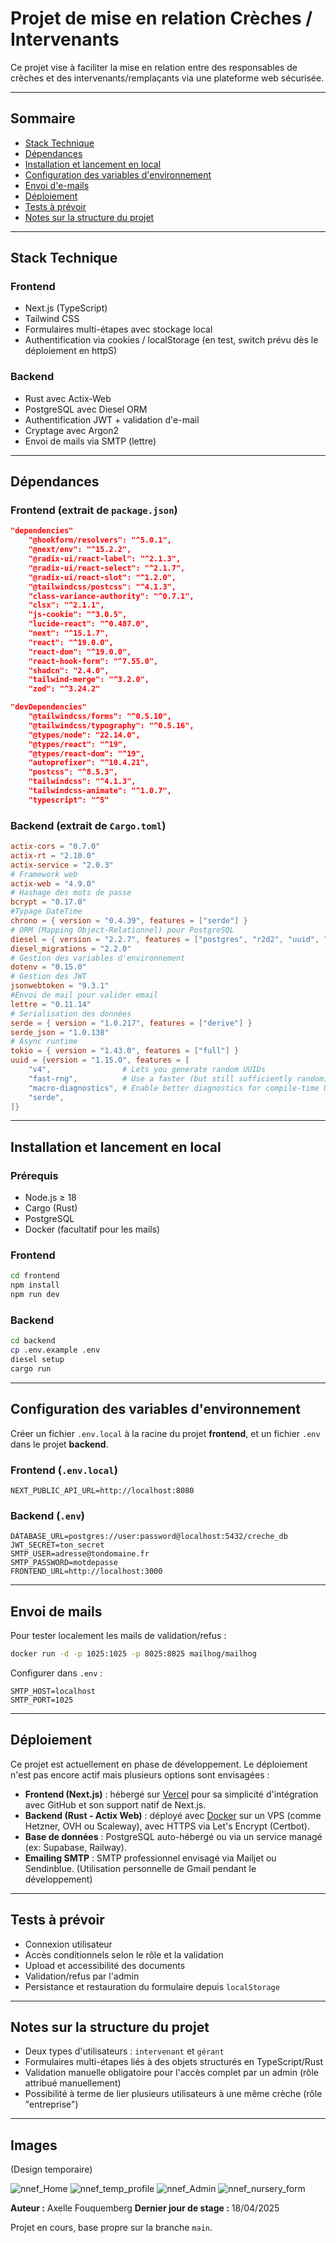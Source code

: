 # Projet de mise en relation Crèches / Intervenants

Ce projet vise à faciliter la mise en relation entre des responsables de crèches et des intervenants/remplaçants via une plateforme web sécurisée.

---

## Sommaire

- [Stack Technique](#stack-technique)
- [Dépendances](#dépendances)
- [Installation et lancement en local](#installation-et-lancement-en-local)
- [Configuration des variables d'environnement](#configuration-des-variables-denvironnement)
- [Envoi d'e-mails](#envoi-de-mails)
- [Déploiement](#déploiement)
- [Tests à prévoir](#tests-à-prévoir)
- [Notes sur la structure du projet](#notes-sur-la-structure-du-projet)

---

## Stack Technique

### Frontend

- Next.js (TypeScript)
- Tailwind CSS
- Formulaires multi-étapes avec stockage local
- Authentification via cookies / localStorage (en test, switch prévu dès le déploiement en httpS)

### Backend

- Rust avec Actix-Web
- PostgreSQL avec Diesel ORM
- Authentification JWT + validation d'e-mail
- Cryptage avec Argon2
- Envoi de mails via SMTP (lettre)

---

## Dépendances

### Frontend (extrait de `package.json`)

```json
"dependencies" 
    "@hookform/resolvers": "^5.0.1",
    "@next/env": "^15.2.2",
    "@radix-ui/react-label": "^2.1.3",
    "@radix-ui/react-select": "^2.1.7",
    "@radix-ui/react-slot": "^1.2.0",
    "@tailwindcss/postcss": "^4.1.3",
    "class-variance-authority": "^0.7.1",
    "clsx": "^2.1.1",
    "js-cookie": "^3.0.5",
    "lucide-react": "^0.487.0",
    "next": "^15.1.7",
    "react": "^19.0.0",
    "react-dom": "^19.0.0",
    "react-hook-form": "^7.55.0",
    "shadcn": "2.4.0",
    "tailwind-merge": "^3.2.0",
    "zod": "^3.24.2"

"devDependencies"
    "@tailwindcss/forms": "^0.5.10",
    "@tailwindcss/typography": "^0.5.16",
    "@types/node": "22.14.0",
    "@types/react": "^19",
    "@types/react-dom": "^19",
    "autoprefixer": "^10.4.21",
    "postcss": "^8.5.3",
    "tailwindcss": "^4.1.3",
    "tailwindcss-animate": "^1.0.7",
    "typescript": "^5"
```

### Backend (extrait de `Cargo.toml`)

```toml
actix-cors = "0.7.0"
actix-rt = "2.10.0"
actix-service = "2.0.3"
# Framework web
actix-web = "4.9.0"
# Hashage des mots de passe
bcrypt = "0.17.0"
#Typage DateTime
chrono = { version = "0.4.39", features = ["serde"] }
# ORM (Mapping Object-Relationnel) pour PostgreSQL
diesel = { version = "2.2.7", features = ["postgres", "r2d2", "uuid", "chrono"] }
diesel_migrations = "2.2.0"
# Gestion des variables d'environnement
dotenv = "0.15.0"
# Gestion des JWT
jsonwebtoken = "9.3.1"
#Envoi de mail pour valider email
lettre = "0.11.14"
# Serialisation des données
serde = { version = "1.0.217", features = ["derive"] }
serde_json = "1.0.138"
# Async runtime
tokio = { version = "1.43.0", features = ["full"] }
uuid = {version = "1.15.0", features = [
    "v4",                # Lets you generate random UUIDs
    "fast-rng",          # Use a faster (but still sufficiently random) RNG
    "macro-diagnostics", # Enable better diagnostics for compile-time UUIDs
    "serde", 
]}
```

---

## Installation et lancement en local

### Prérequis

- Node.js ≥ 18
- Cargo (Rust)
- PostgreSQL
- Docker (facultatif pour les mails)

### Frontend

```bash
cd frontend
npm install
npm run dev
```

### Backend

```bash
cd backend
cp .env.example .env
diesel setup
cargo run
```

---

## Configuration des variables d'environnement

Créer un fichier `.env.local` à la racine du projet **frontend**, et un fichier `.env` dans le projet **backend**.

### Frontend (`.env.local`)

```env
NEXT_PUBLIC_API_URL=http://localhost:8080
```

### Backend (`.env`)

```env
DATABASE_URL=postgres://user:password@localhost:5432/creche_db
JWT_SECRET=ton_secret
SMTP_USER=adresse@tondomaine.fr
SMTP_PASSWORD=motdepasse
FRONTEND_URL=http://localhost:3000
```

---

## Envoi de mails

Pour tester localement les mails de validation/refus :

```bash
docker run -d -p 1025:1025 -p 8025:8025 mailhog/mailhog
```

Configurer dans `.env` :

```env
SMTP_HOST=localhost
SMTP_PORT=1025
```

---

## Déploiement

Ce projet est actuellement en phase de développement. Le déploiement n'est pas encore actif mais plusieurs options sont envisagées :

- **Frontend (Next.js)** : hébergé sur [Vercel](https://vercel.com) pour sa simplicité d'intégration avec GitHub et son support natif de Next.js.
- **Backend (Rust - Actix Web)** : déployé avec [Docker](https://www.docker.com/) sur un VPS (comme Hetzner, OVH ou Scaleway), avec HTTPS via Let's Encrypt (Certbot).
- **Base de données** : PostgreSQL auto-hébergé ou via un service managé (ex: Supabase, Railway).
- **Emailing SMTP** : SMTP professionnel envisagé via Mailjet ou Sendinblue. (Utilisation personnelle de Gmail pendant le développement)

---

## Tests à prévoir

- Connexion utilisateur
- Accès conditionnels selon le rôle et la validation
- Upload et accessibilité des documents
- Validation/refus par l'admin
- Persistance et restauration du formulaire depuis `localStorage`

---

## Notes sur la structure du projet

- Deux types d'utilisateurs : `intervenant` et `gérant`
- Formulaires multi-étapes liés à des objets structurés en TypeScript/Rust
- Validation manuelle obligatoire pour l'accès complet par un admin (rôle attribué manuellement)
- Possibilité à terme de lier plusieurs utilisateurs à une même crèche (rôle "entreprise")

---

## Images

(Design temporaire)

![nnef_Home](https://github.com/user-attachments/assets/7b3d2360-4a41-4a69-9896-f53f78a852ff)
![nnef_temp_profile](https://github.com/user-attachments/assets/f71cec9e-8c3f-4a1f-80bd-b7d9f8e3422f)
![nnef_Admin](https://github.com/user-attachments/assets/2c9368ac-858c-4097-8e31-3b70aef8ad67)
![nnef_nursery_form](https://github.com/user-attachments/assets/567c0517-6487-4cda-ad54-930b6ef2ffdd)



**Auteur :** Axelle Fouquemberg
**Dernier jour de stage :** 18/04/2025

Projet en cours, base propre sur la branche `main`.

